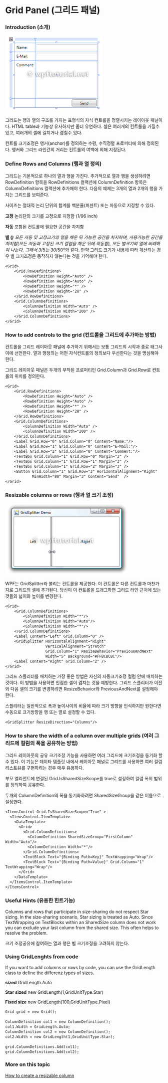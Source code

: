 # Grid Panel (그리드 패널)

### Introduction (소개)

![](/assets/v2_gridlayout.png)
 
그리드는 행과 열의 구조를 가지는 표형식의 자식 컨트롤을 정렬시키는 레이아웃 패널이다. HTML table과 기능상 유사하지만 좀더 유연하다. 셀은 여러개의 컨트롤을 가질수 있고, 여러개의 셀에 걸치거나 겹칠수 있다.

컨트롤 크기조정은 앵커(anchor)를 정의하는 수평, 수직정렬 프로퍼티에 의해 정의된다. 앵커와 그리드 라인간의 거리는 컨트롤의 여백에 의해 지정된다.

### Define Rows and Columns (행과 열 정의)

그리드는 기본적으로 하나의 열과 행을 가진다. 추가적으로 열과 행을 생성하려면 RowDefinition 항목을 RowDefinitions 컬랙션에 ColumnDefinition 항목은 ColumnDefinitions 컬랙션에 추가해야 한다. 다음의 예제는 3개의 열과 2개의 행을 가지는 그리드를 보여준다.

사이즈는 절대적 논리 단위의 합계를 백분율(퍼센트) 또는 자동으로 지정할 수 있다. 

<b>고정</b> 논리단의 크기를 고정으로 지정함 (1/96 inch)

<b>자동</b> 포함된 컨트롤에 필요한 공간을 차지함

<b>별 (*)</b> 모든 자동 및 고정크기의 열을 채운 뒤 가능한 공간을 차지하며, 사용가능한 공간을 차지함(모든 자동과 고정된 크기 컬럼을 채운 뒤에 작동함), 모든 별크기의 열에 비례하여 나눈다. 그래서  3*/5*는 30*/50*와 같다. 만약 그리드 크기가 내용에 따라 계산되는 경우 별 크기조정은 동작하지 않는다는 것을 기억해야 한다.

``` 
<Grid>
    <Grid.RowDefinitions>
        <RowDefinition Height="Auto" />
        <RowDefinition Height="Auto" />
        <RowDefinition Height="*" />
        <RowDefinition Height="28" />
    </Grid.RowDefinitions>
    <Grid.ColumnDefinitions>
        <ColumnDefinition Width="Auto" />
        <ColumnDefinition Width="200" />
    </Grid.ColumnDefinitions>
</Grid>
``` 
 
### How to add controls to the grid (컨트롤을 그리드에 추가하는 방법)

컨트롤을 그리드 레이아웃 패널에 추가하기 위해서는 보통 그리드의 시작과 종료 태그사이에 선언한다. 열과 행정의는 어떤 자식컨트롤의 정의보다 우선한다는 것을 명심해야 한다.

그리드 레이아웃 패널은 두개의 부착된 프로퍼티인 Grid.Column과 Grid.Row로 컨트롤의 위치를 정의한다.
```
<Grid>
    <Grid.RowDefinitions>
        <RowDefinition Height="Auto" />
        <RowDefinition Height="Auto" />
        <RowDefinition Height="*" />
        <RowDefinition Height="28" />
    </Grid.RowDefinitions>
    <Grid.ColumnDefinitions>
        <ColumnDefinition Width="Auto" />
        <ColumnDefinition Width="200" />
    </Grid.ColumnDefinitions>
    <Label Grid.Row="0" Grid.Column="0" Content="Name:"/>
    <Label Grid.Row="1" Grid.Column="0" Content="E-Mail:"/>
    <Label Grid.Row="2" Grid.Column="0" Content="Comment:"/>
    <TextBox Grid.Column="1" Grid.Row="0" Margin="3" />
    <TextBox Grid.Column="1" Grid.Row="1" Margin="3" />
    <TextBox Grid.Column="1" Grid.Row="2" Margin="3" />
    <Button Grid.Column="1" Grid.Row="3" HorizontalAlignment="Right" 
            MinWidth="80" Margin="3" Content="Send"  />
</Grid>
```
 
### Resizable columns or rows (행과 열 크기 조정)

![](/assets/v2_gridsplitter.png)
 
WPF는 GridSplitter라 불리는 컨트롤을 제공한다. 이 컨트롤은 다른 컨트롤과 마찬가지로 그리드의 셀에 추가된다. 당신이 이 컨트롤을 드래그하면 그리드 라인 근처에 있는 것들의 넓이와 높이를 변경한다.
```
<Grid>
    <Grid.ColumnDefinitions>
        <ColumnDefinition Width="*"/>
        <ColumnDefinition Width="Auto"/>
        <ColumnDefinition Width="*"/>
    </Grid.ColumnDefinitions>
    <Label Content="Left" Grid.Column="0" />
    <GridSplitter HorizontalAlignment="Right" 
                  VerticalAlignment="Stretch" 
                  Grid.Column="1" ResizeBehavior="PreviousAndNext"
                  Width="5" Background="#FFBCBCBC"/>
    <Label Content="Right" Grid.Column="2" />
</Grid>
```
 
그리드 스플리터를 배치하는 가장 좋은 방법은 자신의 자동크기조정 컬럼 안에 배치하는 것이다. 이 방법을 사용하면 인접한 셀이 겹치는 것을 예방한다. 그리드 스플리터가 이전와 다음 셀의 크기를 변경하려면 ResizeBehavior와 PreviousAndNext를 설정해야 한다. 

스플리터는 일반적으로 폭과 높이사이의 비율에 따라 크기 방향을 인식하지만 원한다면 수동으로 크기방향을 행 또는 열로 설정할 수 있다.

```
<GridSplitter ResizeDirection="Columns"/>
```

### How to share the width of a column over multiple grids (여러 그리드에 컬럼의 폭을 공유하는 방법)

그리드 레이아웃의 공유 크기조정 기능을 사용하면 여러 그리드에 크기조정을 동기화 할수 있다. 이 기능은 데이타 템플릿 내에서 레이아웃 패널로 그리드를 사용하면 여러 컬럼 리스트뷰를 구현하려는 경우 매우 유용하다.

부모 엘리먼트에 연결된 Grid.IsSharedSizeScope를 true로 설정하여 컬럼 폭의 범위를 정의하여 공유한다.

두개의 ColumnDefinition의 폭을 동기화하려면 SharedSizeGroup을 같은 이름으로 설정한다.
``` 
<ItemsControl Grid.IsSharedSizeScope="True" >
  <ItemsControl.ItemTemplate> 
    <DataTemplate>
      <Grid>
        <Grid.ColumnDefinitions>
          <ColumnDefinition SharedSizeGroup="FirstColumn" Width="Auto"/>
          <ColumnDefinition Width="*"/>
        </Grid.ColumnDefinitions>
        <TextBlock Text="{Binding Path=Key}" TextWrapping="Wrap"/>
        <TextBlock Text="{Binding Path=Value}" Grid.Column="1" TextWrapping="Wrap"/>
      </Grid>
    </DataTemplate>
  </ItemsControl.ItemTemplate>
</ItemsControl>
``` 
 
### Useful Hints (유용한 힌트기능)

Columns and rows that participate in size-sharing do not respect Star sizing. In the size-sharing scenario, Star sizing is treated as Auto. Since TextWrapping on TextBlocks within an SharedSize column does not work you can exclude your last column from the shared size. This often helps to resolve the problem.

크기 조정공유에 참여하는 열과 행은 별 크기조정을 고려하지 않는다.

### Using GridLenghts from code

If you want to add columns or rows by code, you can use the GridLength class to define the differenz types of sizes.

<b>sized</b>	GridLength.Auto

<b>Star sized</b>	new GridLength(1,GridUnitType.Star)

<b>Fixed size</b>	new GridLength(100,GridUnitType.Pixel)

```
Grid grid = new Grid();
 
ColumnDefinition col1 = new ColumnDefinition();
col1.Width = GridLength.Auto;
ColumnDefinition col2 = new ColumnDefinition();
col2.Width = new GridLength(1,GridUnitType.Star);
 
grid.ColumnDefinitions.Add(col1);
grid.ColumnDefinitions.Add(col2);
```
 
### More on this topic

[How to create a resizable column](http://www.wpftutorial.net/GridSplitter.html)